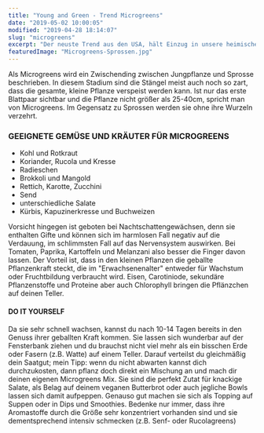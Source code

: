 ```yaml
---
title: "Young and Green - Trend Microgreens"
date: "2019-05-02 10:00:05"
modified: "2019-04-28 18:14:07"
slug: "microgreens"
excerpt: "Der neuste Trend aus den USA, hält Einzug in unsere heimischen Küchen. Wie der Name schon sagt, handelt es sich um Jungpflanzen bzw. Sprossen von Kräutern, Gemüsepflanzen und Blüten. "
featuredImage: "Microgreens-Sprossen.jpg"
---
```


Als Microgreens wird ein Zwischending zwischen Jungpflanze und Sprosse beschrieben. In diesem Stadium sind die Stängel meist auch noch so zart, dass die gesamte, kleine Pflanze verspeist werden kann. Ist nur das erste Blattpaar sichtbar und die Pflanze nicht größer als 25-40cm, spricht man von Microgreens. Im Gegensatz zu Sprossen werden sie ohne ihre Wurzeln verzehrt.

### GEEIGNETE GEMÜSE UND KRÄUTER FÜR MICROGREENS

*   Kohl und Rotkraut
*   Koriander, Rucola und Kresse
*   Radieschen
*   Brokkoli und Mangold
*   Rettich, Karotte, Zucchini
*   Send
*   unterschiedliche Salate
*   Kürbis, Kapuzinerkresse und Buchweizen

Vorsicht hingegen ist geboten bei Nachtschattengewächsen, denn sie enthalten Gifte und können sich im harmlosen Fall negativ auf die Verdauung, im schlimmsten Fall auf das Nervensystem auswirken. Bei Tomaten, Paprika, Kartoffeln und Melanzani also besser die Finger davon lassen. Der Vorteil ist, dass in den kleinen Pflanzen die geballte Pflanzenkraft steckt, die im "Erwachsenenalter" entweder für Wachstum oder Fruchtbildung verbraucht wird. Eisen, Carotiniode, sekundäre Pflanzenstoffe und Proteine aber auch Chlorophyll bringen die Pflänzchen auf deinen Teller.

#### DO IT YOURSELF

Da sie sehr schnell wachsen, kannst du nach 10-14 Tagen bereits in den Genuss ihrer geballten Kraft kommen. Sie lassen sich wunderbar auf der Fensterbank ziehen und du brauchst nicht viel mehr als ein bisschen Erde oder Fasern (z.B. Watte) auf einem Teller. Darauf verteilst du gleichmäßig dein Saatgut; mein Tipp: wenn du nicht abwarten kannst dich durchzukosten, dann pflanz doch direkt ein Mischung an und mach dir deinen eigenen Microgreens Mix. Sie sind die perfekt Zutat für knackige Salate, als Belag auf deinem veganen Butterbrot oder auch jegliche Bowls lassen sich damit aufpeppen. Genauso gut machen sie sich als Topping auf Suppen oder in Dips und Smoothies. Bedenke nur immer, dass ihre Aromastoffe durch die Größe sehr konzentriert vorhanden sind und sie dementsprechend intensiv schmecken (z.B. Senf- oder Rucolagreens)